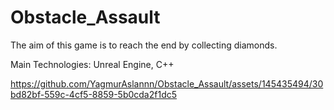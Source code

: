 # Obstacle_Assault
The aim of this game is to reach the end by collecting diamonds. 

Main Technologies: Unreal Engine, C++

https://github.com/YagmurAslannn/Obstacle_Assault/assets/145435494/30bd82bf-559c-4cf5-8859-5b0cda2f1dc5
